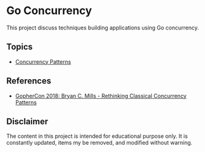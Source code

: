 # Go Concurrency

This project discuss techniques building applications using Go concurrency.

## Topics

* [Concurrency Patterns](./docs/patterns.md)

## References

* [GopherCon 2018: Bryan C. Mills - Rethinking Classical Concurrency Patterns](https://www.youtube.com/watch?v=5zXAHh5tJqQ)

## Disclaimer

The content in this project is intended for educational purpose only. It is constantly updated, items my be removed, and modified without warning.